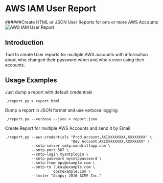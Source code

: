 # AWS IAM User Report
######Create HTML or JSON User Reports for one or more AWS Accounts
![AWS IAM User Report](https://raw.githubusercontent.com/lloesche/aws-user-report/master/misc/report.png "AWS IAM User Report")

## Introduction
Tool to create User reports for multiple AWS accounts with information
about who changed their password when and who's even using their accounts. 

## Usage Examples
Just dump a report with default credentials
```
./report.py > report.html
```
Dump a report in JSON format and use verbose logging
```
./report.py --verbose --json > report.json
```
Create Report for multiple AWS Accounts and send it by Email
```
./report.py --aws-credentials "Prod Account,AKIXXXXXXXX,XXXXXXXX" \
                              "Dev Account,AKIXXXXXXXX,XXXXXXXX" \
            --smtp-server smtp.mandrillapp.com \
            --smtp-port 587 \
            --smtp-login mysmtplogin \
            --smtp-password mysmtppassword \
            --smtp-from ops@example.com \
            --smtp-to lukas@example.com \
                      ops@example.com \
            --footer "&copy; 2016 ACME Inc."
```
